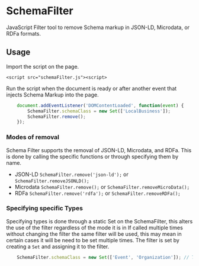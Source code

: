 # SchemaFilter
JavaScript Filter tool to remove Schema markup in JSON-LD, Microdata, or RDFa formats.


## Usage

Import the script on the page.

```
<script src="schemaFilter.js"><script>
```

Run the script when the document is ready or after another event that injects Schema Markup into the page.

```javascript
	document.addEventListener('DOMContentLoaded', function(event) {
		SchemaFilter.schemaClass = new Set(['LocalBusiness']);
		SchemaFilter.remove();
	});
```
 
### Modes of removal

Schema Filter supports the removal of JSON-LD, Microdata, and RDFa. This is done by calling the specific functions or through specifying them by name.

- JSON-LD ```SchemaFilter.remove('json-ld');``` or ```SchemaFilter.removeJSONLD();```
- Microdata ```SchemaFilter.remove();``` or ```SchemaFilter.removeMicroData();```
- RDFa ```SchemaFilter.remove('rdfa');``` or ```SchemaFilter.removeRDFa();```


### Specifying specific Types

Specifying types is done through a static Set on the SchemaFilter, this alters the use of the filter regardless of the mode it is in
If called multiple times without changing the filter the same filter will be used, this may mean in certain cases it will be need to be
set multiple times. The filter is set by creating a ```Set``` and assigning it to the filter.

```javascript
	SchemaFilter.schemaClass = new Set(['Event', 'Organization']); // This will remove all Event and Organization types

```


